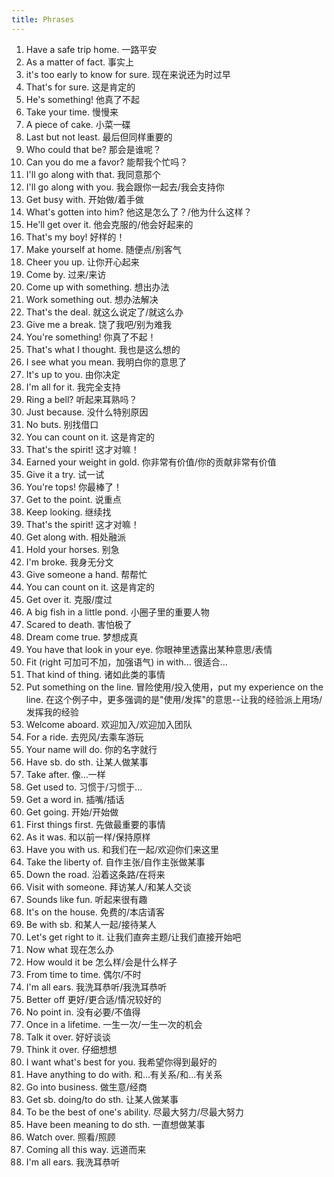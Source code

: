 ```yaml
---
title: Phrases
---
```


1. Have a safe trip home. 一路平安
1. As a matter of fact. 事实上
1. it's too early to know for sure. 现在来说还为时过早
1. That's for sure. 这是肯定的
1. He's something! 他真了不起
1. Take your time. 慢慢来
1. A piece of cake. 小菜一碟
1. Last but not least. 最后但同样重要的
1. Who could that be? 那会是谁呢？
1. Can you do me a favor? 能帮我个忙吗？
1. I'll go along with that. 我同意那个
1. I'll go along with you. 我会跟你一起去/我会支持你
1. Get busy with. 开始做/着手做
1. What's gotten into him? 他这是怎么了？/他为什么这样？
1. He'll get over it. 他会克服的/他会好起来的
1. That's my boy! 好样的！
1. Make yourself at home. 随便点/别客气
1. Cheer you up. 让你开心起来
1. Come by. 过来/来访
1. Come up with something. 想出办法
1. Work something out. 想办法解决
1. That's the deal. 就这么说定了/就这么办
1. Give me a break. 饶了我吧/别为难我
1. You're something! 你真了不起！
1. That's what I thought. 我也是这么想的
1. I see what you mean. 我明白你的意思了
1. It's up to you. 由你决定
1. I'm all for it. 我完全支持
1. Ring a bell? 听起来耳熟吗？
1. Just because. 没什么特别原因
1. No buts. 别找借口
1. You can count on it. 这是肯定的
1. That's the spirit! 这才对嘛！
1. Earned your weight in gold. 你非常有价值/你的贡献非常有价值
1. Give it a try. 试一试
1. You're tops! 你最棒了！
1. Get to the point. 说重点
1. Keep looking. 继续找
1. That's the spirit! 这才对嘛！
1. Get along with. 相处融派
1. Hold your horses. 别急
1. I'm broke. 我身无分文
1. Give someone a hand. 帮帮忙
1. You can count on it. 这是肯定的
1. Get over it. 克服/度过
1. A big fish in a little pond. 小圈子里的重要人物
1. Scared to death. 害怕极了
1. Dream come true. 梦想成真
1. You have that look in your eye. 你眼神里透露出某种意思/表情
1. Fit (right 可加可不加，加强语气) in with... 很适合...
1. That kind of thing. 诸如此类的事情
1. Put something on the line. 冒险使用/投入使用，put my experience on the line. 在这个例子中，更多强调的是"使用/发挥"的意思--让我的经验派上用场/发挥我的经验
1. Welcome aboard. 欢迎加入/欢迎加入团队
1. For a ride. 去兜风/去乘车游玩
1. Your name will do. 你的名字就行
1. Have sb. do sth. 让某人做某事
1. Take after. 像...一样
1. Get used to. 习惯于/习惯于...
1. Get a word in. 插嘴/插话
1. Get going. 开始/开始做
1. First things first. 先做最重要的事情
1. As it was. 和以前一样/保持原样
1. Have you with us. 和我们在一起/欢迎你们来这里
1. Take the liberty of. 自作主张/自作主张做某事
1. Down the road. 沿着这条路/在将来
1. Visit with someone. 拜访某人/和某人交谈
1. Sounds like fun. 听起来很有趣
1. It's on the house. 免费的/本店请客
1. Be with sb. 和某人一起/接待某人
1. Let's get right to it. 让我们直奔主题/让我们直接开始吧
1. Now what 现在怎么办
1. How would it be 怎么样/会是什么样子
1. From time to time. 偶尔/不时
1. I'm all ears. 我洗耳恭听/我洗耳恭听
1. Better off 更好/更合适/情况较好的
1. No point in. 没有必要/不值得
1. Once in a lifetime. 一生一次/一生一次的机会
1. Talk it over. 好好谈谈
1. Think it over. 仔细想想
1. I want what's best for you. 我希望你得到最好的
1. Have anything to do with. 和...有关系/和...有关系
1. Go into business. 做生意/经商
1. Get sb. doing/to do sth. 让某人做某事
1. To be the best of one's ability. 尽最大努力/尽最大努力
1. Have been meaning to do sth. 一直想做某事
1. Watch over. 照看/照顾
1. Coming all this way. 远道而来
1. I'm all ears. 我洗耳恭听
